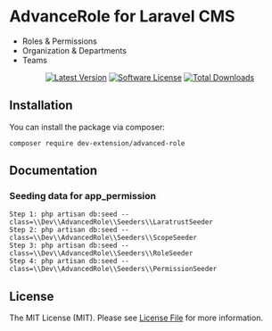 # AdvanceRole for Laravel CMS

- Roles & Permissions
- Organization & Departments
- Teams

<p align="center">
    <a href="https://packagist.org/packages/vswb/advanced-role"><img src="https://img.shields.io/packagist/v/vswb/advanced-role.svg?style=flat-square" alt="Latest Version"></a>
    <a href="/LICENSE"><img src="https://img.shields.io/badge/license-MIT-brightgreen.svg?style=flat-square" alt="Software License"></a>
    <a href="https://packagist.org/packages/vswb/advanced-role"><img src="https://img.shields.io/packagist/dt/vswb/advanced-role.svg?style=flat-square" alt="Total Downloads"></a>
</p>

## Installation

You can install the package via composer:

```shell
composer require dev-extension/advanced-role
```

## Documentation

### Seeding data for app_permission

```shell
Step 1: php artisan db:seed --class=\\Dev\\AdvancedRole\\Seeders\\LaratrustSeeder
Step 2: php artisan db:seed --class=\\Dev\\AdvancedRole\\Seeders\\ScopeSeeder
Step 3: php artisan db:seed --class=\\Dev\\AdvancedRole\\Seeders\\RoleSeeder
Step 4: php artisan db:seed --class=\\Dev\\AdvancedRole\\Seeders\\PermissionSeeder
```

## License

The MIT License (MIT). Please see [License File](LICENSE) for more information.

